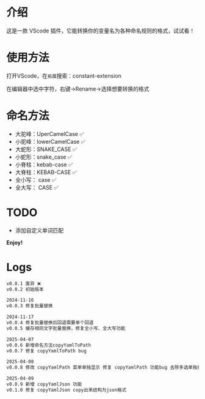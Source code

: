 # 介绍

这是一款 VScode 插件，它能转换你的变量名为各种命名规则的格式，试试看！

# 使用方法

打开VScode，在`拓展`搜索：constant-extension

在编辑器中选中字符，右键->Rename->选择想要转换的格式

# 命名方法

- 大驼峰：UperCamelCase ✅
- 小驼峰：lowerCamelCase ✅
- 大蛇形：SNAKE_CASE ✅
- 小蛇形：snake_case ✅
- 小脊柱：kebab-case ✅
- 大脊柱：KEBAB-CASE ✅
- 全小写： case ✅
- 全大写： CASE ✅


# TODO

- 添加自定义单词匹配

**Enjoy!**


# Logs
```bash
v0.0.1 废弃 ❌
v0.0.2 初始版本 

2024-11-16
v0.0.3 修复批量替换

2024-11-17
v0.0.4 修复批量替换后回退需要单个回退
v0.0.5 缓存相同文字批量替换，修复全小写、全大写功能

2025-04-07
v0.0.6 新增命名方法copyYamlToPath
v0.0.7 修复 copyYamlToPath bug

2025-04-08
v0.0.8 修改 copyYamlPath 菜单单独显示 修复 copyYamlPath 功能bug 去除多选单独打开弹窗选择

2025-04-09
v0.0.9 新增 copyYamlJson 功能
v0.1.0 修复 copyYamlJson copy出来结构为json格式
```
